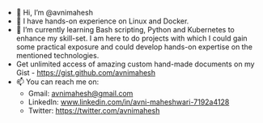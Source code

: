 - 👋 Hi, I’m @avnimahesh
- 👀 I have hands-on experience on Linux and Docker.
- 🌱 I’m currently learning Bash scripting, Python and Kubernetes to enhance my skill-set. I am here to do projects with which I could gain some practical exposure and could develop hands-on expertise on the mentioned technologies.
-  Get unlimited access of amazing custom hand-made documents on my Gist - https://gist.github.com/avnimahesh 
- 📫 You can reach me on:
  - Gmail: avnimahesh@gmail.com
  - LinkedIn: www.linkedin.com/in/avni-maheshwari-7192a4128
  - Twitter: https://twitter.com/avnimahesh

<!---
avnimahesh/avnimahesh is a ✨ special ✨ repository because its `README.md` (this file) appears on your GitHub profile.
You can click the Preview link to take a look at your changes.
--->
